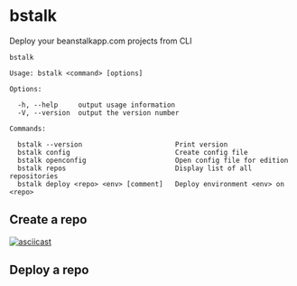 # bstalk

Deploy your beanstalkapp.com projects from CLI


```
bstalk

Usage: bstalk <command> [options]

Options:

  -h, --help     output usage information
  -V, --version  output the version number

Commands:

  bstalk --version                       Print version
  bstalk config                          Create config file
  bstalk openconfig                      Open config file for edition
  bstalk repos                           Display list of all repositories
  bstalk deploy <repo> <env> [comment]   Deploy environment <env> on <repo>    
```



## Create a repo
[![asciicast](https://asciinema.org/a/80899.png)](https://asciinema.org/a/80899)

## Deploy a repo
<script type="text/javascript" src="https://asciinema.org/a/80897.js" id="asciicast-80897" async></script>
